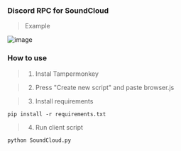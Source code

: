 ### Discord RPC for SoundCloud

>Example


![image](https://user-images.githubusercontent.com/76528012/157850990-30110c67-db96-4f47-b0ec-bfd415b14adf.png)


### How to use

>1. Instal Tampermonkey

>2. Press "Create new script" and paste browser.js

>3. Install requirements
```
pip install -r requirements.txt
```

>4. Run client script

```
python SoundCloud.py
```

